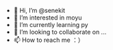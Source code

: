 - 👋 Hi, I’m @senekit
- 👀 I’m interested in moyu
- 🌱 I’m currently learning py
- 💞️ I’m looking to collaborate on ...
- 📫 How to reach me ：）

<!---
senekit/senekit is a ✨ special ✨ repository because its `README.md` (this file) appears on your GitHub profile.
You can click the Preview link to take a look at your changes.
--->
